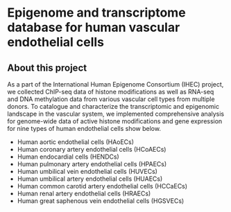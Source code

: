 # Epigenome and transcriptome database for human vascular endothelial cells


## About this project

As a part of the International Human Epigenome Consortium (IHEC) project, 
we collected ChIP-seq data of histone modifications as well as RNA-seq and DNA methylation data from various vascular cell types from multiple donors. To catalogue and characterize the transcriptomic and epigenomic landscape in the vascular system, we implemented comprehensive analysis for genome-wide data of active histone modifications and gene expression for nine types of human endothelial cells show below.

- Human aortic endothelial cells (HAoECs)
- Human coronary artery endothelial cells (HCoAECs)
- Human endocardial cells (HENDCs)
- Human pulmonary artery endothelial cells (HPAECs)
- Human umbilical vein endothelial cells (HUVECs)
- Human umbilical artery endothelial cells (HUAECs)
- Human common carotid artery endothelial cells (HCCaECs)
- Human renal artery endothelial cells (HRAECs)
- Human great saphenous vein endothelial cells (HGSVECs)
